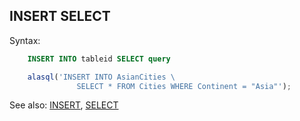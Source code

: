 ## INSERT SELECT

Syntax:
```sql
    INSERT INTO tableid SELECT query
```

```js
    alasql('INSERT INTO AsianCities \
               SELECT * FROM Cities WHERE Continent = "Asia"');
```

See also: [INSERT](Insert), [SELECT](Select)